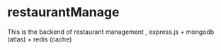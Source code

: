 # restaurantManage
This is the backend of restaurant management , express.js + mongodb (atlas) + redis (cache) 
